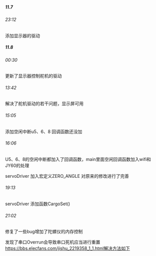 ##### 11.7 

###### 23:12 

添加显示器的驱动

##### 11.8 

###### 00:30 

更新了显示器控制舵机的驱动

###### 13:42 

解决了舵机驱动的若干问题，显示屏可用

###### 15:05 

添加空闲中断u5、6、8 回调函数还没加

###### 16:06 

U5、6、8的空闲中断都加入了回调函数，main里面空闲回调函数加入wifi和JY60的处理

servoDriver 加入宏定义ZERO_ANGLE 对原来的修改进行了完善

###### 19:13

servoDriver 添加函数CargoSet()

###### 21:02

修复了一些bug增加了陀螺仪的内存控制

发现了串口Overrun会导致串口死机应当进行重置
https://bbs.elecfans.com/jishu_2219358_1_1.html解决方法如下